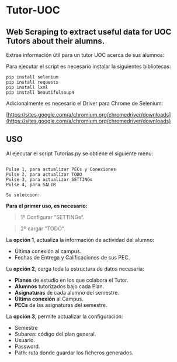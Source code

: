 # Tutor-UOC
## Web Scraping to extract useful data for UOC Tutors about their alumns.

Extrae información útil para un tutor UOC acerca de sus alumnos:

Para ejecutar el script es necesario instalar la siguientes bibliotecas:
```
pip install selenium
pip install requests
pip install lxml
pip install beautifulsoup4
```
Adicionalmente es necesario el Driver para Chrome de Selenium:

[https://sites.google.com/a/chromium.org/chromedriver/downloads](https://sites.google.com/a/chromium.org/chromedriver/downloads)

## USO
Al ejecutar el script Tutorias.py se obtiene el siguiente menu:

```

Pulse 1, para actualizar PECs y Conexiones
Pulse 2, para actualizar TODO
Pulse 3, para actualizar SETTINGs
Pulse 4, para SALIR

Su seleccion:

```
**Para el primer uso, es necesario:**

> 1º Configurar "SETTINGs".

> 2º cargar "TODO".


La **opción 1**, actualiza la información de actividad del alumno:
* Última conexión al campus.
* Fechas de Entrega y Calificaciones de sus PEC.
    
La **opción 2**, carga toda la estructura de datos necesaria:

  - **Planes** de estudio en los que colabora el Tutor.
  - **Alumnos** tutorizados bajo cada Plan.
  - **Asignaturas** de cada alumno del semestre.
  - **Última conexión** al Campus.
  - **PECs** de las asignaturas del semestre.
  
La **opción 3**, permite actualizar la configuración:
* Semestre
* Subarea: código del plan general.
* Usuario.
* Password.
* Path: ruta donde guardar los ficheros generados.
